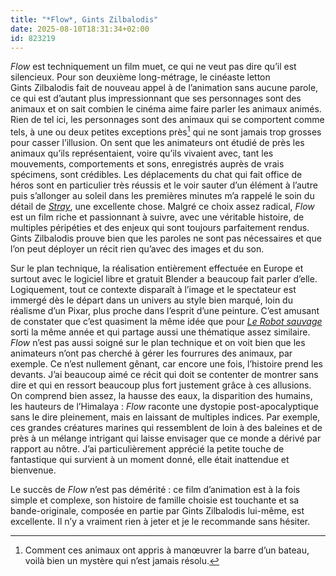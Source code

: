 ```yaml
---
title: "*Flow*, Gints Zilbalodis"
date: 2025-08-10T18:31:34+02:00
id: 823219 
---
```


*Flow* est techniquement un film muet, ce qui ne veut pas dire qu’il est silencieux. Pour son deuxième long-métrage, le cinéaste letton Gints Zilbalodis fait de nouveau appel à de l’animation sans aucune parole, ce qui est d’autant plus impressionnant que ses personnages sont des animaux et on sait combien le cinéma aime faire parler les animaux animés. Rien de tel ici, les personnages sont des animaux qui se comportent comme tels, à une ou deux petites exceptions près[^1] qui ne sont jamais trop grosses pour casser l’illusion. On sent que les animateurs ont étudié de près les animaux qu’ils représentaient, voire qu’ils vivaient avec, tant les mouvements, comportements et sons, enregistrés auprès de vrais spécimens, sont crédibles. Les déplacements du chat qui fait office de héros sont en particulier très réussis et le voir sauter d’un élément à l’autre puis s’allonger au soleil dans les premières minutes m’a rappelé le soin du détail de *[Stray](/jeu-video/stray/)*, une excellente chose. Malgré ce choix assez radical, *Flow* est un film riche et passionnant à suivre, avec une véritable histoire, de multiples péripéties et des enjeux qui sont toujours parfaitement rendus. Gints Zilbalodis prouve bien que les paroles ne sont pas nécessaires et que l’on peut déployer un récit rien qu’avec des images et du son.

Sur le plan technique, la réalisation entièrement effectuée en Europe et surtout avec le logiciel libre et gratuit Blender a beaucoup fait parler d’elle. Logiquement, tout ce contexte disparaît à l’image et le spectateur est immergé dès le départ dans un univers au style bien marqué, loin du réalisme d’un Pixar, plus proche dans l’esprit d’une peinture. C’est amusant de constater que c’est quasiment la même idée que pour [*Le Robot sauvage*](/film/robot-sauvage-sanders/) sorti la même année et qui partage aussi une thématique assez similaire. *Flow* n’est pas aussi soigné sur le plan technique et on voit bien que les animateurs n’ont pas cherché à gérer les fourrures des animaux, par exemple. Ce n’est nullement gênant, car encore une fois, l’histoire prend les devants. J’ai beaucoup aimé ce récit qui doit se contenter de montrer sans dire et qui en ressort beaucoup plus fort justement grâce à ces allusions. On comprend bien assez, la hausse des eaux, la disparition des humains, les hauteurs de l’Himalaya : *Flow* raconte une dystopie post-apocalyptique sans le dire pleinement, mais en laissant de multiples indices. Par exemple, ces grandes créatures marines qui ressemblent de loin à des baleines et de près à un mélange intrigant qui laisse envisager que ce monde a dérivé par rapport au nôtre. J’ai particulièrement apprécié la petite touche de fantastique qui survient à un moment donné, elle était inattendue et bienvenue.

Le succès de *Flow* n’est pas démérité : ce film d’animation est à la fois simple et complexe, son histoire de famille choisie est touchante et sa bande-originale, composée en partie par Gints Zilbalodis lui-même, est excellente. Il n’y a vraiment rien à jeter et je le recommande sans hésiter. 

[^1]: Comment ces animaux ont appris à manœuvrer la barre d’un bateau, voilà bien un mystère qui n’est jamais résolu. 
